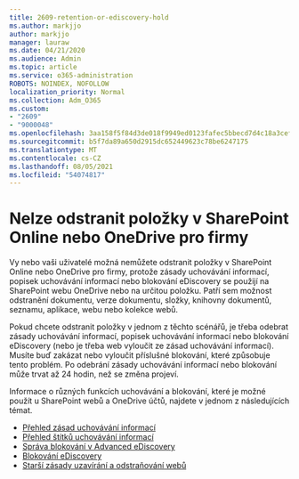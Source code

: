 ```yaml
---
title: 2609-retention-or-ediscovery-hold
ms.author: markjjo
author: markjjo
manager: lauraw
ms.date: 04/21/2020
ms.audience: Admin
ms.topic: article
ms.service: o365-administration
ROBOTS: NOINDEX, NOFOLLOW
localization_priority: Normal
ms.collection: Adm_O365
ms.custom:
- "2609"
- "9000048"
ms.openlocfilehash: 3aa158f5f84d3de018f9949ed0123fafec5bbecd7d4c18a3cef8af7fe738d78c
ms.sourcegitcommit: b5f7da89a650d2915dc652449623c78be6247175
ms.translationtype: MT
ms.contentlocale: cs-CZ
ms.lasthandoff: 08/05/2021
ms.locfileid: "54074817"
---
```

# <a name="unable-to-delete-items-in-sharepoint-online-or-onedrive-for-business"></a>Nelze odstranit položky v SharePoint Online nebo OneDrive pro firmy

Vy nebo vaši uživatelé možná nemůžete odstranit položky v SharePoint Online nebo OneDrive pro firmy, protože zásady uchovávání informací, popisek uchovávání informací nebo blokování eDiscovery se použijí na SharePoint webu OneDrive nebo na určitou položku. Patří sem možnost odstranění dokumentu, verze dokumentu, složky, knihovny dokumentů, seznamu, aplikace, webu nebo kolekce webů. 

Pokud chcete odstranit položky v jednom z těchto scénářů, je třeba odebrat zásady uchovávání informací, popisek uchovávání informací nebo blokování eDiscovery (nebo je třeba web vyloučit ze zásad uchovávání informací). Musíte buď zakázat nebo vyloučit příslušné blokování, které způsobuje tento problém. Po odebrání zásady uchovávání informací nebo blokování může trvat až 24 hodin, než se změna projeví. 

Informace o různých funkcích uchovávání a blokování, které je možné použít u SharePoint webů a OneDrive účtů, najdete v jednom z následujících témat.

- [Přehled zásad uchovávání informací](https://docs.microsoft.com/microsoft-365/compliance/retention-policies)
- [Přehled štítků uchovávání informací](https://docs.microsoft.com/microsoft-365/compliance/labels)
- [Správa blokování v Advanced eDiscovery](https://docs.microsoft.com/microsoft-365/compliance/managing-holds)
- [Blokování eDiscovery](https://docs.microsoft.com/microsoft-365/compliance/ediscovery-cases#step-4-place-content-locations-on-hold)
- [Starší zásady uzavírání a odstraňování webů](https://support.office.com/article/Use-policies-for-site-closure-and-deletion-A8280D82-27FD-48C5-9ADF-8A5431208BA5)